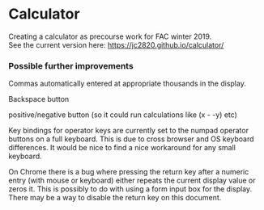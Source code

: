 # Calculator

Creating a calculator as precourse work for FAC winter 2019.  
See the current version here: https://jc2820.github.io/calculator/

### Possible further improvements
Commas automatically entered at appropriate thousands in the display.

Backspace button

positive/negative button (so it could run calculations like (x - -y) etc)

Key bindings for operator keys are currently set to the numpad operator buttons on a full keyboard. This is due to cross browser and OS keyboard differences. It would be nice to find a nice workaround for any small keyboard.

On Chrome there is a bug where pressing the return key after a numeric entry (with mouse or keyboard) either repeats the current display value or zeros it. This is possibly to do with using a form input box for the display. There may be a way to disable the return key on this document.
